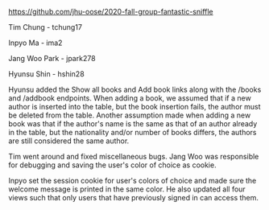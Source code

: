 https://github.com/jhu-oose/2020-fall-group-fantastic-sniffle

Tim Chung - tchung17

Inpyo Ma - ima2

Jang Woo Park - jpark278

Hyunsu Shin - hshin28

Hyunsu added the Show all books and Add book links along with the /books and /addbook endpoints. When adding a book, we assumed
that if a new author is inserted into the table, but the book insertion fails, the author must be deleted from the table. Another assumption
made when adding a new book was that if the author's name is the same as that of an author already in the table, 
but the nationality and/or number of books differs, the authors are still considered the same author.

Tim went around and fixed miscellaneous bugs. 
Jang Woo was responsible for debugging and saving the user's color of choice as cookie.

Inpyo set the session cookie for user's colors of choice and made sure the welcome message is printed in the same color. He also updated all four views such that only users that have previously signed in can access them.
